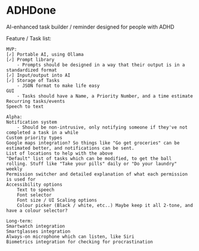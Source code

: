 # ADHDone
AI-enhanced task builder / reminder designed for people with ADHD


Feature / Task list:

	MVP:
	[✓] Portable AI, using Ollama
	[✓] Prompt library
		- Prompts should be designed in a way that their output is in a standardized format
	[✓] Input/output into AI
	[✓] Storage of Tasks
		- JSON format to make life easy
	GUI
		- Tasks should have a Name, a Priority Number, and a time estimate
	Recurring tasks/events
	Speech to text
		
	Alpha:
	Notification system
		- Should be non-intrusive, only notifying someone if they've not completed a task in a while
	Custom priority types
	Google maps integration? So things like "Go get groceries" can be estimated better, and notifications can be sent.
 	List of locations to help with the above
	"Default" list of tasks which can be modified, to get the ball rolling. Stuff like "Take your pills" daily or "Do your laundry" weekly
	Permission switcher and detailed explanation of what each permission is used for
	Accessibility options
		Text to speech
		Font selector
		Font size / UI Scaling options
		Colour picker (Black / white, etc..) Maybe keep it all 2-tone, and have a colour selector?

	Long-term:
	Smartwatch integration
	Smartglasses integration
	Always-on microphone which can listen, like Siri
	Biometrics integration for checking for procrastination
